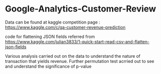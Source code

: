# Google-Analytics-Customer-Review

Data can be found at kaggle competition page : https://www.kaggle.com/c/ga-customer-revenue-prediction

code for flattening JSON fields referred from https://www.kaggle.com/julian3833/1-quick-start-read-csv-and-flatten-json-fields

Various analysis carried out on the data to understand the nature of transaction that yields revenue. Further permutation test acrried out to see and understand the significance of p-value
